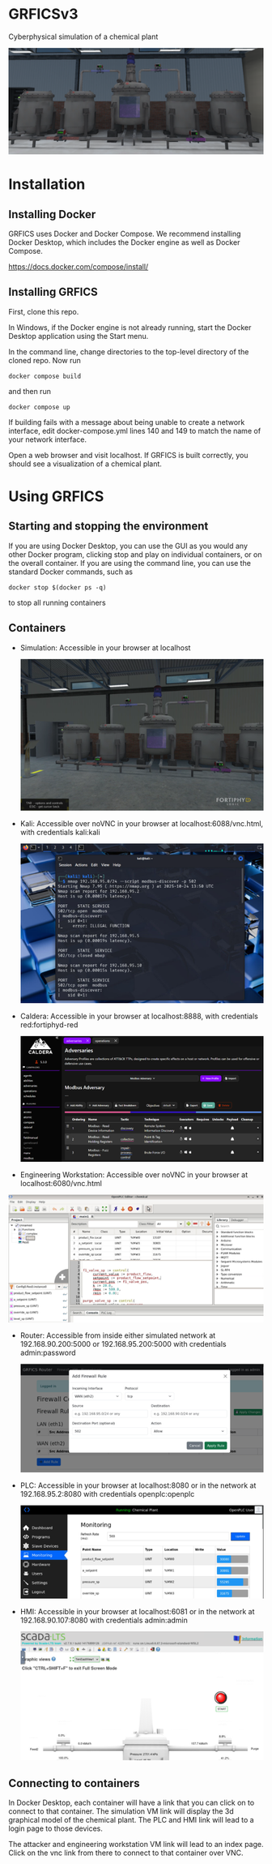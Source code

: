 # GRFICSv3
Cyberphysical simulation of a chemical plant

![Chemical plant screenshot](/images/tanks.png)

# Installation

## Installing Docker

GRFICS uses Docker and Docker Compose. We recommend installing Docker Desktop, which includes the Docker engine as well as Docker Compose.

https://docs.docker.com/compose/install/

## Installing GRFICS
First, clone this repo.

In Windows, if the Docker engine is not already running, start the Docker Desktop application using the Start menu.

In the command line, change directories to the top-level directory of the cloned repo. Now run

```
docker compose build
```

and then run

```
docker compose up
```

If building fails with a message about being unable to create a network interface, edit docker-compose.yml lines 140 and 149 to match the name of your network interface.

Open a web browser and visit localhost. If GRFICS is built correctly, you should see a visualization of a chemical plant.

# Using GRFICS
## Starting and stopping the environment
If you are using Docker Desktop, you can use the GUI as you would any other Docker program, clicking stop and play on individual containers, or on the overall container. If you are using the command line, you can use the standard Docker commands, such as
```
docker stop $(docker ps -q)
```
to stop all running containers

## Containers
 - Simulation: Accessible in your browser at localhost
   
   ![Simulation screenshot](/images/sim.png)
 - Kali: Accessible over noVNC in your browser at localhost:6088/vnc.html, with credentials kali:kali
   
   ![Kali screenshot](/images/kali.png)
 - Caldera: Accessible in your browser at localhost:8888, with credentials red:fortiphyd-red
   
   ![Caldera screenshot](/images/caldera.png)
 - Engineering Workstation: Accessible over noVNC in your browser at localhost:6080/vnc.html
   
 ![EW screenshot](/images/ew.png)
 - Router: Accessible from inside either simulated network at 192.168.90.200:5000 or 192.168.95.200:5000 with credentials admin:password
   
   ![Router screenshot](/images/firewall.png)
 - PLC: Accessible in your browser at localhost:8080 or in the network at 192.168.95.2:8080 with credentials openplc:openplc
   
   ![PLC screenshot](/images/plc.png)
 - HMI: Accessible in your browser at localhost:6081 or in the network at 192.168.90.107:8080 with credentials admin:admin
   
   ![HMI screenshot](/images/hmi.png)

## Connecting to containers
In Docker Desktop, each container will have a link that you can click on to connect to that container. The simulation VM link will display the 3d graphical model of the chemical plant. The PLC and HMI link will lead to a login page to those devices.

The attacker and engineering workstation VM link will lead to an index page. Click on the vnc link from there to connect to that container over VNC.
